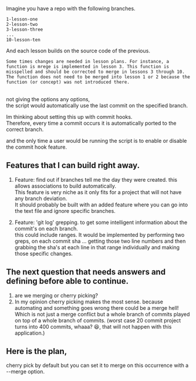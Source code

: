 Imagine you have a repo with the following branches.
```
1-lesson-one
2-lesson-two
3-lesson-three
...
10-lesson-ten
```
And each lesson builds on the source code of the previous.

```
Some times changes are needed in lesson plans. For instance, a function is mrege is implemented in lesson 3. This function is misspelled and should be corrected to merge in lessons 3 through 10. The function does not need to be merged into lesson 1 or 2 because the function (or concept) was not introduced there.
```

<br>not giving the options any options,
<br>the script would automatically use the last commit on the specified branch.

Im thinking about setting this up with commit hooks.
<br>Therefore, every time a commit occurs it is automatically ported to the correct branch.

and the only time a user would be running the script is to enable or disable the commit hook feature.

## Features that I can build right away.
1) Feature: find out if branches tell me the day they were created. this allows associations to build automatically.
<br>This feature is very niche as it only fits for a project that will not have any branch deviation.
<br>It should probably be built with an added feature where you can go into the text file and ignore specific branches.

2) Feature: 'git log' grepping. to get some intelligent information about the commit's on each branch.
<br> this could include ranges. It would be implemented by performing two greps, on each commit sha ... getting those two line numbers and then grabbing the sha's at each line in that range individually and making those specific changes.

## The next question that needs answers and defining before able to continue.
1) are we merging or cherry picking?
2) In my opinion cherry picking makes the most sense. because automating and something goes wrong there could be a merge hell! Which is not just a merge conflict but a whole branch of commits played on top of a whole branch of commits. (worst case 20 commit project turns into 400 commits, whaaa? 😆, that will not happen with this application.)

## Here is the plan,

cherry pick by default
but you can set it to merge on this occurrence with a --merge option.
